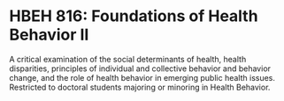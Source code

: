 # HBEH 816: Foundations of Health Behavior II

A critical examination of the social determinants of health, health disparities, principles of individual and collective behavior and behavior change, and the role of health behavior in emerging public health issues. Restricted to doctoral students majoring or minoring in Health Behavior.